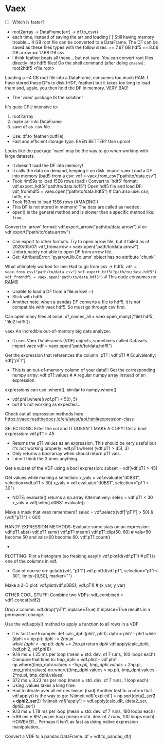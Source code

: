 # Vaex

- [ ] Which is faster?
- root2array -> DataFrame(arr) -> df.to_csv() 
- each time, instead of saving the arr and loading 
[ ] Still having memory trouble...
4 GB root file can be converted to a DataFrame. 
The DF can be saved as these files types with the follow sizes:
== 7.97 GB hdf5
== 8.06 GB arrow
== 17.68 GB csv
- I think feather beats all these... but not sure.
You can convert root files directly into hdf5 files!
Do the shell command (after doing `cmsenv`):
root2hdf5 <file.root>

Loading a ~4 GB root file into a DataFrame, consumes too much RAM.
I have stored these DFs to disk (HDF, feather) but it takes too long
to load them and, again, you then hold the DF in memory. VERY BAD!
- The 'vaex' package IS the solution!

It's quite CPU intensive to:
1. root2array
2. make arr into DataFrame
3. save df as .csv file. 
- Use: df.to_feather(outfile)
- Fast and efficient storage type.
EVEN BETTER? Use uproot

Looks like the package 'vaex' may be the way to go when working with large datasets.
- It doesn't load the DF into memory! 
- It calls the data on demand, keeping it on disk. 
import vaex
Load a DF into memory (bad!) from a csv:
vdf = vaex.from_csv("path/to/data.csv")
- Took 4m59s to load 15E6 rows (bad!)
Convert to 'hdf5' format:
vdf.export_hdf5("path/to/data.hdf5")
Open hdf5 file and load DF:
vdf_fromhdf5 = vaex.open("path/to/data.hdf5")    # Can also use: csv, hdf5, etc.
- Took 153ms to load 15E6 rows (AMAZING!)
- This DF is not stored in memory! The data are called as needed. 
- open() is the general method and is slower than a specific method like: `from_`

Convert to 'arrow' format:
vdf.export_arrow("path/to/data.arrow")  # or:
vdf.export("path/to/data.arrow")
- Can export to other formats.
Try to open arrow file, but it failed as of 2020/05/07:
vdf_fromarrow = vaex.open("path/to/data.arrow")
- Unfortunately not able to open DF from arrow file...
- Get: AttributeError: 'pyarrow.lib.Column' object has no attribute 'chunk'

What ultimately worked for me:
Had to go from csv -> hdf5:
`vdf = vaex.from_csv("path/to/data.csv")`
`vdf.export_hdf5("path/to/data.hdf5")`
`vdf_fromhdf5 = vaex.open("path/to/data.hdf5")`    # This dude consumes no RAM!!!

- Unable to load a DF from a file.arrow! :-(
- Stick with hdf5.
- Another note: when a pandas DF converts a file to hdf5, it is not compatible with vaex hdf5. So must go through csv first.

Can open many files at once:
df_names_all = vaex.open_many(['file1.hdf5', 'file2.hdf5'])

vaex
An incredible out-of-memory big data analyzer. 
- It uses Vaex DataFrames (VDF) objects, sometimes called Datasets.
import vaex
vdf = vaex.open("path/to/data.hdf5")

Get the expression that references the column 'pT1':
vdf.pT1  # Equivalently: vdf["pT1"]
- This is an out-of-memory column of your data!!!
Get the corresponding numpy array:
vdf.pT1.values  # A regular numpy array instead of an expression.

expressions can use .where(), similar to numpy.where()
- vdf.phi1.where((vdf.pT1 < 50), 5)
- but it's not working as expected...

Check out all expression methods here:
https://vaex.readthedocs.io/en/latest/api.html#expression-class

SELECTIONS:
Filter the col and IT DOESN'T MAKE A COPY!
Get a bool expression:
vdf.pT1 > 45
- Returns the pT1 values as an expression.
This should be very useful but it's not working properly:
vdf.pT1.where( (vdf.pT1 > 45),  3)
- Only returns a bool array when should return pT1 vals.
- I don't think the 3 does anything...

Get a subset of the VDF using a bool expression:
subset = vdf[vdf.pT1 > 45]

Get values while making a selection:
x_vals = vdf.evaluate("d0BS1", selection=vdf.pT1 < 30)
x_vals = vdf.evaluate("d0BS1", selection="pT1 < 30")
- NOTE: evaluate() returns a np.array
Alternatively:
selec = vdf.pT1 < 30
x_vals = vdf[selec].d0BS1.evaluate()

Make a mask that vaex remembers?
selec = vdf.select((vdf["pT1"] > 50) & (vdf["pT1"] < 60))

HANDY EXPRESSION METHODS:
Evaluate some stats on an expression:
vdf.pT1.abs()
vdf.pT1.sum()
vdf.pT1.mean()
vdf.pT1.clip(50, 60)  # vals<50 become 50 and vals>60 become 60.
vdf.pT1.count()

- 

PLOTTING:
Plot a histogram (so freaking easy!):
vdf.plot1d(vdf.pT1)  # pT1 is one of the columns in vdf.
- Can of course do: getattr(vdf, "pT1")
vdf.plot1d(vdf.pT1, selection="pT1 < 30", limits=[0,50], marker="")

Make a 2-D plot:
vdf.plot(vdf.d0BS1, vdf.pT1)  # (x_var, y_var)



OTHER COOL STUFF:
Combine two VDFs:
vdf_combined = vdf1.concat(vdf2)

Drop a column:
vdf.drop("pT1", inplace=True)  # inplace=True results in a permanent change.

Use the vdf.apply() method to apply a function to all rows in a VDF:
- it is fast too!
Example:
def calc_dphi(phi2, phi1):
    dphi = phi2 - phi1
    while (dphi >= np.pi): dphi -= 2*np.pi  
    while (dphi < -np.pi): dphi += 2*np.pi
    return dphi
vdf.apply(calc_dphi, (vdf.phi2, vdf.phi1))
- 9.16 ms ± 1.25 ms per loop (mean ± std. dev. of 7 runs, 100 loops each)
Compare that time to:
tmp_dphi = vdf.phi2 - vdf.phi1
np.where((tmp_dphi.values < -1*np.pi), tmp_dphi.values + 2*np.pi, tmp_dphi.values)
np.where((tmp_dphi.values >    np.pi), tmp_dphi.values - 2*np.pi, tmp_dphi.values)
- 372 ms ± 3.23 ms per loop (mean ± std. dev. of 7 runs, 1 loop each)
- Using .values takes a long time. 
- Had to iterate over all entries twice! (bad)
Another test to confirm that vdf.apply() is the way to go:
%timeit vdf['explicit'] = np.sqrt(deta2_ser**2 + dphi2_ser**2) 
%timeit vdf['apply'] = vdf.apply(calc_dR, (deta2_ser, dphi2_ser))
- 9.13 ms ± 1.78 ms per loop (mean ± std. dev. of 7 runs, 100 loops each)
- 5.86 ms ± 897 µs per loop (mean ± std. dev. of 7 runs, 100 loops each)
HOWEVER... Perhaps it isn't as fast as doing native 
expression manipulation...

Convert a VDF to a pandas DataFrame:
df = vdf.to_pandas_df()
